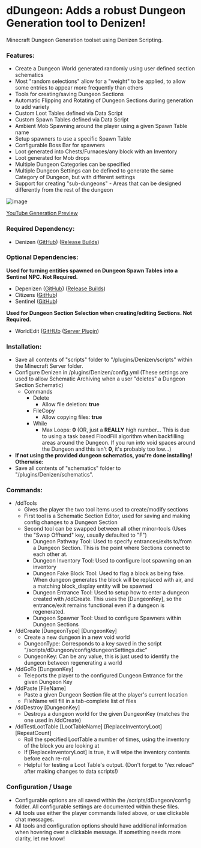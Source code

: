 # dDungeon: Adds a robust Dungeon Generation tool to Denizen!
Minecraft Dungeon Generation toolset using Denizen Scripting.

### Features:
* Create a Dungeon World generated randomly using user defined section schematics
* Most "random selections" allow for a "weight" to be applied, to allow some entries to appear more frequently than others
* Tools for creating/saving Dungeon Sections
* Automatic Flipping and Rotating of Dungeon Sections during generation to add variety
* Custom Loot Tables defined via Data Script
* Custom Spawn Tables defined via Data Script
* Ambient Mob Spawning around the player using a given Spawn Table name
* Setup spawners to use a specific Spawn Table
* Configurable Boss Bar for spawners
* Loot generated into Chests/Furnaces/any block with an Inventory
* Loot generated for Mob drops
* Multiple Dungeon Categories can be specified
* Multiple Dungeon Settings can be defined to generate the same Category of Dungeon, but with different settings
* Support for creating "sub-dungeons" - Areas that can be designed differently from the rest of the dungeon

![image](https://github.com/kitkatod/dDungeon/assets/100255227/302db807-985f-4996-976b-8f2540bb184d)

[YouTube Generation Preview](https://youtu.be/4291zh7caW4)

### Required Dependency:
- Denizen ([GitHub](https://github.com/DenizenScript/Denizen)) ([Release Builds](https://ci.citizensnpcs.co/job/Denizen/))

### Optional Dependencies:
**Used for turning entities spawned on Dungeon Spawn Tables into a Sentinel NPC. Not Required.**
- Depenizen ([GitHub](https://github.com/DenizenScript/Depenizen)) ([Release Builds](https://ci.citizensnpcs.co/job/Depenizen/))
- Citizens ([GitHub](https://github.com/CitizensDev/Citizens2))
- Sentinel ([GitHub](https://github.com/mcmonkeyprojects/Sentinel))

**Used for Dungeon Section Selection when creating/editing Sections. Not Required.**
- WorldEdit ([GitHUb](https://github.com/EngineHub/WorldEdit) ([Server Plugin](https://dev.bukkit.org/projects/worldedit))

### Installation:
- Save all contents of "scripts" folder to "/plugins/Denizen/scripts" within the Minecraft Server folder.
- Configure Denizen in /plugins/Denizen/config.yml (These settings are used to allow Schematic Archiving when a user "deletes" a Dungeon Section Schematic)
  - Commands
    - Delete
      - Allow file deletion: **true**
    - FileCopy
      - Allow copying files: **true**
    - While
      - Max Loops: **0** (OR, just a **REALLY** high number... This is due to using a task based FloodFill algorithm when backfilling areas around the Dungeon. If you run into void spaces around the Dungeon and this isn't **0**, it's probably too low...)
- **If not using the provided dungeon schematics, you're done installing! Otherwise:**
-  Save all contents of "schematics" folder to "/plugins/Denizen/schematics".

### Commands:
- /ddTools
  - Gives the player the two tool items used to create/modify sections
  - First tool is a Schematic Section Editor, used for saving and making config changes to a Dungeon Section
  - Second tool can be swapped between all other minor-tools (Uses the "Swap Offhand" key, usually defaulted to "F")
    - Dungeon Pathway Tool: Used to specify entrances/exits to/from a Dungeon Section. This is the point where Sections connect to each other at.
    - Dungeon Inventory Tool: Used to configure loot spawning on an inventory
    - Dungeon Fake Block Tool: Used to flag a block as being fake. When dungeon generates the block will be replaced with air, and a matching block_display entity will be spawned
    - Dungeon Entrance Tool: Used to setup how to enter a dungeon created with /ddCreate. This uses the [DungeonKey], so the entrance/exit remains functional even if a dungeon is regenerated.
    - Dungeon Spawner Tool: Used to configure Spawners within Dungeon Sections
- /ddCreate [DungeonType] [DungeonKey]
  - Create a new dungeon in a new void world
  - DungeonType: Corresponds to a key saved in the script "/scripts/dDungeon/config/dungeonSettings.dsc"
  - DungeonKey: Can be any value, this is just used to identify the dungeon between regenerating a world
- /ddGoTo [DungeonKey]
  - Teleports the player to the configured Dungeon Entrance for the given Dungeon Key
- /ddPaste [FileName]
  - Paste a given Dungeon Section file at the player's current location
  - FileName will fill in a tab-complete list of files
- /ddDestroy [DungeonKey]
  - Destroys a dungeon world for the given DungeonKey (matches the one used in /ddCreate)
- /ddTestLootTable [LootTableName] [ReplaceInventoryLoot] [RepeatCount]
  - Roll the specified LootTable a number of times, using the inventory of the block you are looking at
  - If [ReplaceInventoryLoot] is true, it will wipe the inventory contents before each re-roll
  - Helpful for testing a Loot Table's output. (Don't forget to "/ex reload" after making changes to data scripts!)
 

### Configuration / Usage
- Configurable options are all saved within the /scripts/dDungeon/config folder. All configurable settings are documented within these files.
- All tools use either the player commands listed above, or use clickable chat messages.
- All tools and configuration options should have additional information when hovering over a clickable message. If something needs more clarity, let me know!
